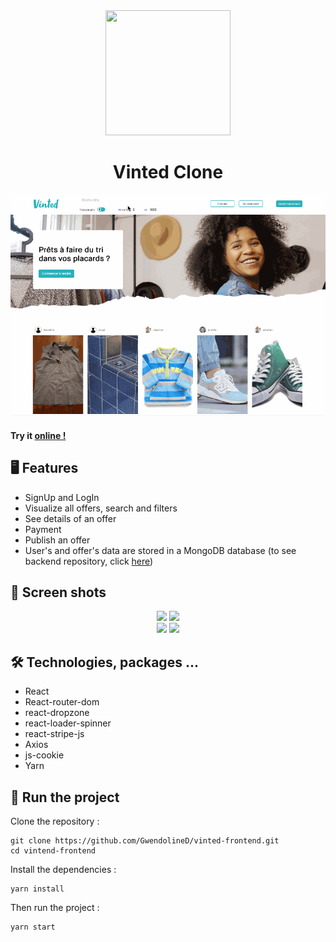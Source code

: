 <div align="center">
<img width="200" height="200" src="https://res.cloudinary.com/du3ko16j1/image/upload/v1647536906/vinted/ff17f4cacae3ff45764a92cd5e32a4b6_k2edyd.jpg">
</div>

<div align="center">
  <h1> Vinted Clone </h1>
</div>

<div align="center">
  <img src="./src/assets/VintedRecord2.gif" width="600">
</div>

#### Try it <a href="https://priceless-curran-4fa3e5.netlify.app/" target="_blank">online !</a>

## 🖥 Features

- SignUp and LogIn
- Visualize all offers, search and filters
- See details of an offer
- Payment
- Publish an offer
- User's and offer's data are stored in a MongoDB database (to see backend repository, click <a href="https://github.com/GwendolineD/vinted-Le-Reacteur" target="_blank">here</a>)


## 📸 Screen shots

<div align="center" >
<img width="500"  src="https://res.cloudinary.com/du3ko16j1/image/upload/v1647596291/vinted/Capture_d_e%CC%81cran_2022-03-18_a%CC%80_10.30.36_hd5v1i.png">
  <img width="500"  src="https://res.cloudinary.com/du3ko16j1/image/upload/v1647596294/vinted/Capture_d_e%CC%81cran_2022-03-18_a%CC%80_10.31.24_n9jg8m.png">
  </div>
  
<div align="center">
  <img width="500"  src="https://res.cloudinary.com/du3ko16j1/image/upload/v1647596305/vinted/Capture_d_e%CC%81cran_2022-03-18_a%CC%80_10.32.31_qhwn3o.png">
  <img width="500"  src="https://res.cloudinary.com/du3ko16j1/image/upload/v1647596308/vinted/Capture_d_e%CC%81cran_2022-03-18_a%CC%80_10.33.27_jzk2ry.png">
</div>

## 🛠 Technologies, packages ...

- React
- React-router-dom
- react-dropzone
- react-loader-spinner
- react-stripe-js
- Axios
- js-cookie
- Yarn

## 👀 Run the project

Clone the repository :

```
git clone https://github.com/GwendolineD/vinted-frontend.git
cd vintend-frontend
```

Install the dependencies :

```
yarn install
```

Then run the project :

```
yarn start
```
